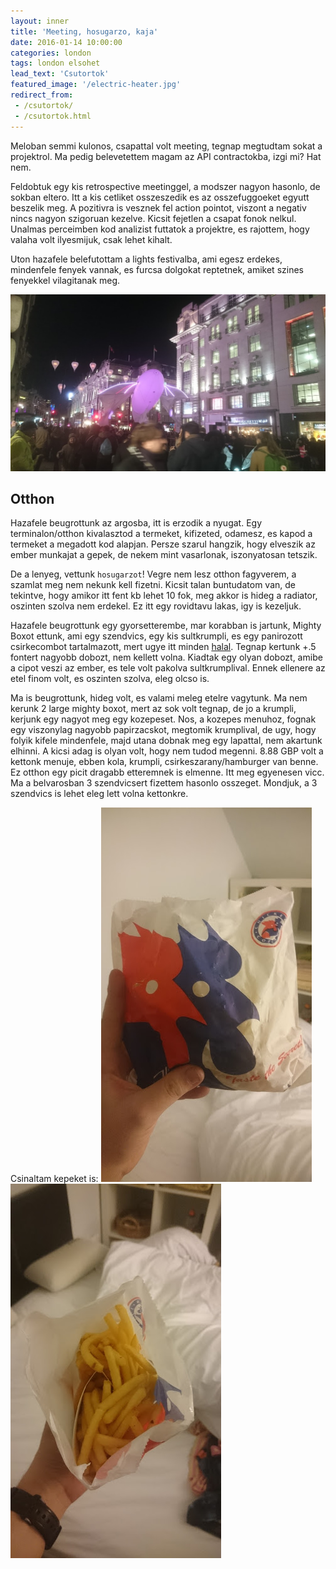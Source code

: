 ```yaml
---
layout: inner
title: 'Meeting, hosugarzo, kaja'
date: 2016-01-14 10:00:00
categories: london
tags: london elsohet
lead_text: 'Csutortok'
featured_image: '/electric-heater.jpg'
redirect_from:
 - /csutortok/
 - /csutortok.html
---
```


Meloban semmi kulonos, csapattal volt meeting, tegnap megtudtam sokat a projektrol. Ma pedig belevetettem magam az API contractokba, izgi mi? Hat nem.

Feldobtuk egy kis retrospective meetinggel, a modszer nagyon hasonlo, de sokban eltero. Itt a kis cetliket osszeszedik es az osszefuggoeket egyutt beszelik meg. A pozitivra is vesznek fel action pointot, viszont a negativ nincs nagyon szigoruan kezelve. Kicsit fejetlen a csapat fonok nelkul. Unalmas perceimben kod analizist futtatok a projektre, es rajottem, hogy valaha volt ilyesmijuk, csak lehet kihalt.

Uton hazafele belefutottam a lights festivalba, ami egesz erdekes, mindenfele fenyek vannak, es furcsa dolgokat reptetnek, amiket szines fenyekkel vilagitanak meg.

![Ez meg mi?](/vilagitas.jpg)

## Otthon
Hazafele beugrottunk az argosba, itt is erzodik a nyugat. Egy terminalon/otthon kivalasztod a termeket, kifizeted, odamesz, es kapod a termeket a megadott kod alapjan. Persze szarul hangzik, hogy elveszik az ember munkajat a gepek, de nekem mint vasarlonak, iszonyatosan tetszik.

De a lenyeg, vettunk `hosugarzot`! Vegre nem lesz otthon fagyverem, a szamlat meg nem nekunk kell fizetni. Kicsit talan buntudatom van, de tekintve, hogy amikor itt fent kb lehet 10 fok, meg akkor is hideg a radiator, oszinten szolva nem erdekel. Ez itt egy rovidtavu lakas, igy is kezeljuk.

Hazafele beugrottunk egy gyorsetterembe, mar korabban is jartunk, Mighty Boxot ettunk, ami egy szendvics, egy kis sultkrumpli, es egy panirozott csirkecombot tartalmazott, mert ugye itt minden [halal](https://hu.wikipedia.org/wiki/Halal_%C3%A9tkez%C3%A9s). Tegnap kertunk +.5 fontert nagyobb dobozt, nem kellett volna. Kiadtak egy olyan dobozt, amibe a cipot veszi az ember, es tele volt pakolva sultkrumplival. Ennek ellenere az etel finom volt, es oszinten szolva, eleg olcso is.

Ma is beugrottunk, hideg volt, es valami meleg etelre vagytunk. Ma nem kerunk 2 large mighty boxot, mert az sok volt tegnap, de jo a krumpli, kerjunk egy nagyot meg egy kozepeset. Nos, a kozepes menuhoz, fognak egy viszonylag nagyobb papirzacskot, megtomik krumplival, de ugy, hogy folyik kifele mindenfele, majd utana dobnak meg egy lapattal, nem akartunk elhinni. A kicsi adag is olyan volt, hogy nem tudod megenni. 8.88 GBP volt a kettonk menuje, ebben kola, krumpli, csirkeszarany/hamburger van benne. Ez otthon egy picit dragabb etteremnek is elmenne. Itt meg egyenesen vicc. Ma a belvarosban 3 szendvicsert fizettem hasonlo osszeget. Mondjuk, a 3 szendvics is lehet eleg lett volna kettonkre.

Csinaltam kepeket is:
![Kezemben tartom, hogy erezzetek a mereteket](/sultkrumpli-meret.jpg)
![Kezemben tartom, hogy erezzetek a mereteket](/sultkrumpli-bent.jpg)




